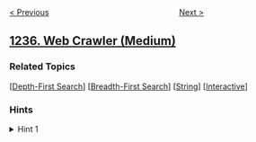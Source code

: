 <!--|This file generated by command(leetcode description); DO NOT EDIT.    |-->
<!--+----------------------------------------------------------------------+-->
<!--|@author    openset <openset.wang@gmail.com>                           |-->
<!--|@link      https://github.com/openset                                 |-->
<!--|@home      https://github.com/openset/leetcode                        |-->
<!--+----------------------------------------------------------------------+-->

[< Previous](../maximum-profit-in-job-scheduling "Maximum Profit in Job Scheduling")
　　　　　　　　　　　　　　　　
[Next >](../find-positive-integer-solution-for-a-given-equation "Find Positive Integer Solution for a Given Equation")

## [1236. Web Crawler (Medium)](https://leetcode.com/problems/web-crawler "网络爬虫")



### Related Topics
  [[Depth-First Search](../../tag/depth-first-search/README.md)]
  [[Breadth-First Search](../../tag/breadth-first-search/README.md)]
  [[String](../../tag/string/README.md)]
  [[Interactive](../../tag/interactive/README.md)]

### Hints
<details>
<summary>Hint 1</summary>
Use DFS/BFS to search start from the startURL. Remember to get rid of duplicate URLs.
</details>
